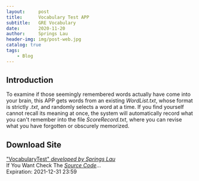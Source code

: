 ```yaml
---
layout:     post
title:      Vocabulary Test APP
subtitle:   GRE Vocabulary
date:       2020-11-20
author:     Springs Lau
header-img: img/post-web.jpg
catalog: true
tags:
    - Blog
---
```


## Introduction
To examine if those seemingly remembered words actually have come into your brain, this APP gets words from an existing *WordList.txt*, whose format is strictly *.txt*, and randomly selects a word at a time. If you find yourself cannot recall its meaning at once, the system will automatically record what you can't remember into the file *ScoreRecord.txt*, where you can revise what you have forgotten or obscurely memorized.

## Download Site
["VocabularyTest" *developed by Springs Lau*](https://bhpan.buaa.edu.cn:443/link/47B04284925C01A9E5577ADAA35D3652)<br>
If You Want Check The [*Source Code*](https://paste.ubuntu.com/p/bjvTRdqHQk/)...<br>
Expiration: 2021-12-31 23:59
